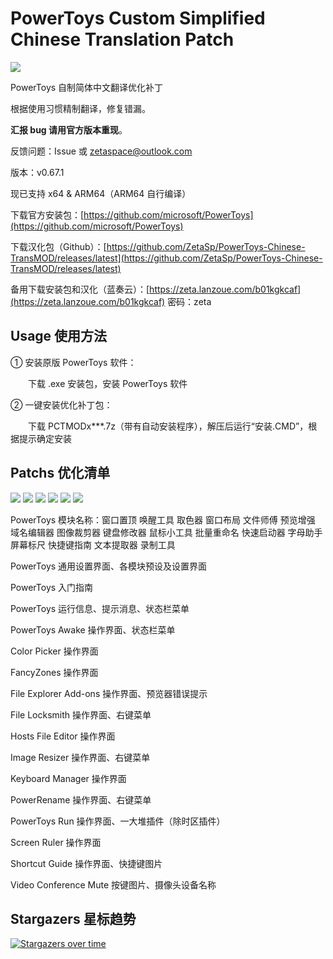 # PowerToys Custom Simplified Chinese Translation Patch

<img src="https://cdn.staticaly.com/gh/ZetaSp/PowerToys-Chinese-TransMOD/master/to.pic/PCTMODx9.topic.png"/>

PowerToys 自制简体中文翻译优化补丁

根据使用习惯精制翻译，修复错漏。

**汇报 bug 请用官方版本重现**。

反馈问题：Issue 或 zetaspace@outlook.com

版本：v0.67.1

现已支持 x64 & ARM64（ARM64 自行编译）

下载官方安装包：[https://github.com/microsoft/PowerToys](https://github.com/microsoft/PowerToys)

下载汉化包（Github）：[https://github.com/ZetaSp/PowerToys-Chinese-TransMOD/releases/latest](https://github.com/ZetaSp/PowerToys-Chinese-TransMOD/releases/latest)

备用下载安装包和汉化（蓝奏云）：[https://zeta.lanzoue.com/b01kgkcaf](https://zeta.lanzoue.com/b01kgkcaf) 密码：zeta

## Usage 使用方法

① 安装原版 PowerToys 软件：

　　下载 .exe 安装包，安装 PowerToys 软件

② 一键安装优化补丁包：

　　下载 PCTMODx***.7z（带有自动安装程序），解压后运行“安装.CMD”，根据提示确定安装

## Patchs 优化清单

<img src="https://cdn.staticaly.com/gh/ZetaSp/PowerToys-Chinese-TransMOD/master/to.pic/000.png"/>
<img src="https://cdn.staticaly.com/gh/ZetaSp/PowerToys-Chinese-TransMOD/master/to.pic/001.png"/>
<img src="https://cdn.staticaly.com/gh/ZetaSp/PowerToys-Chinese-TransMOD/master/to.pic/002.png"/>
<img src="https://cdn.staticaly.com/gh/ZetaSp/PowerToys-Chinese-TransMOD/master/to.pic/003.png"/>
<img src="https://cdn.staticaly.com/gh/ZetaSp/PowerToys-Chinese-TransMOD/master/to.pic/004.png"/>
<img src="https://cdn.staticaly.com/gh/ZetaSp/PowerToys-Chinese-TransMOD/master/to.pic/005.png"/>

PowerToys 模块名称：窗口置顶 唤醒工具 取色器 窗口布局 文件师傅 预览增强 域名编辑器 图像裁剪器 键盘修改器 鼠标小工具 批量重命名 快速启动器 字母助手 屏幕标尺 快捷键指南 文本提取器 录制工具

PowerToys 通用设置界面、各模块预设及设置界面

PowerToys 入门指南

PowerToys 运行信息、提示消息、状态栏菜单

PowerToys Awake 操作界面、状态栏菜单

Color Picker 操作界面

FancyZones 操作界面

File Explorer Add-ons 操作界面、预览器错误提示

File Locksmith 操作界面、右键菜单

Hosts File Editor 操作界面

Image Resizer 操作界面、右键菜单

Keyboard Manager 操作界面

PowerRename 操作界面、右键菜单

PowerToys Run 操作界面、一大堆插件（除时区插件）

Screen Ruler 操作界面

Shortcut Guide 操作界面、快捷键图片

Video Conference Mute 按键图片、摄像头设备名称

## Stargazers 星标趋势

[![Stargazers over time](https://starchart.cc/ZetaSp/PowerToys-Chinese-TransMOD.svg)](https://starchart.cc/ZetaSp/PowerToys-Chinese-TransMOD)
